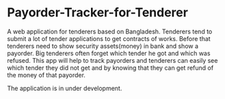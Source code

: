 # Payorder-Tracker-for-Tenderer

A web application for tenderers based on Bangladesh. Tenderers tend to submit a lot of tender applications to get contracts of works. Before that tenderers need to show security assets(money) in bank and show a payorder. Big tenderers often forget which tender he got and which was refused. This app will help to track payorders and tenderers can easily see which tender they did not get and by knowing that they can get refund of the money of that payorder. 

The application is in under development.